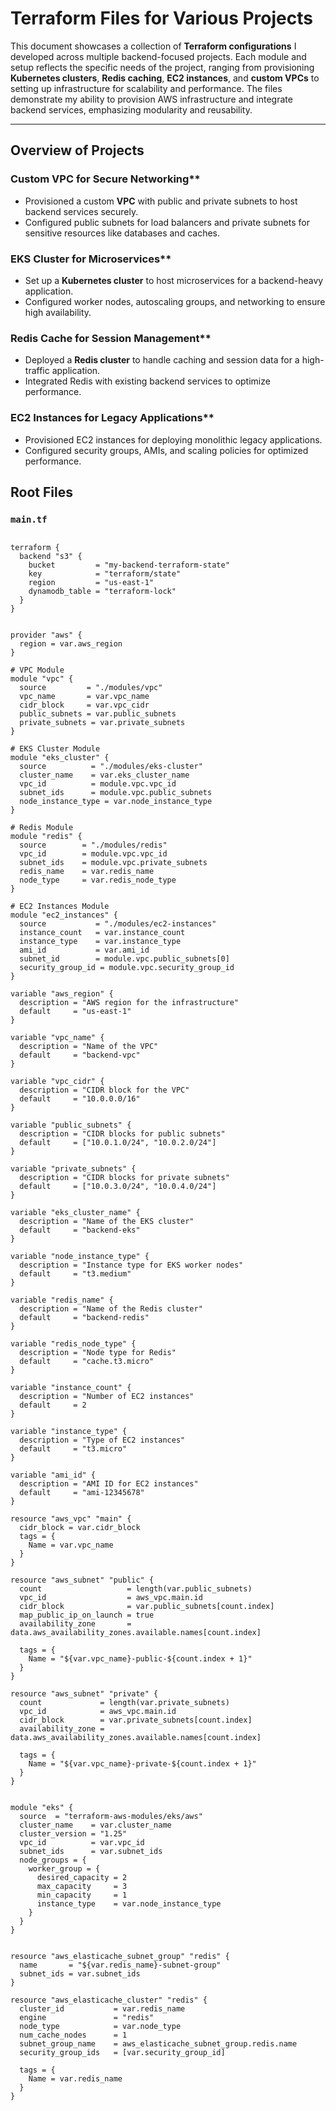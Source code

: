 # Terraform Files for Various Projects

This document showcases a collection of **Terraform configurations** I developed across multiple backend-focused projects. Each module and setup reflects the specific needs of the project, ranging from provisioning **Kubernetes clusters**, **Redis caching**, **EC2 instances**, and **custom VPCs** to setting up infrastructure for scalability and performance. The files demonstrate my ability to provision AWS infrastructure and integrate backend services, emphasizing modularity and reusability.

---

## Overview of Projects

### Custom VPC for Secure Networking\*\*

- Provisioned a custom **VPC** with public and private subnets to host backend services securely.
- Configured public subnets for load balancers and private subnets for sensitive resources like databases and caches.

### EKS Cluster for Microservices\*\*

- Set up a **Kubernetes cluster** to host microservices for a backend-heavy application.
- Configured worker nodes, autoscaling groups, and networking to ensure high availability.

### Redis Cache for Session Management\*\*

- Deployed a **Redis cluster** to handle caching and session data for a high-traffic application.
- Integrated Redis with existing backend services to optimize performance.

### EC2 Instances for Legacy Applications\*\*

- Provisioned EC2 instances for deploying monolithic legacy applications.
- Configured security groups, AMIs, and scaling policies for optimized performance.

## Root Files

### `main.tf`

```hcl

terraform {
  backend "s3" {
    bucket         = "my-backend-terraform-state"
    key            = "terraform/state"
    region         = "us-east-1"
    dynamodb_table = "terraform-lock"
  }
}


provider "aws" {
  region = var.aws_region
}

# VPC Module
module "vpc" {
  source         = "./modules/vpc"
  vpc_name       = var.vpc_name
  cidr_block     = var.vpc_cidr
  public_subnets = var.public_subnets
  private_subnets = var.private_subnets
}

# EKS Cluster Module
module "eks_cluster" {
  source          = "./modules/eks-cluster"
  cluster_name    = var.eks_cluster_name
  vpc_id          = module.vpc.vpc_id
  subnet_ids      = module.vpc.public_subnets
  node_instance_type = var.node_instance_type
}

# Redis Module
module "redis" {
  source        = "./modules/redis"
  vpc_id        = module.vpc.vpc_id
  subnet_ids    = module.vpc.private_subnets
  redis_name    = var.redis_name
  node_type     = var.redis_node_type
}

# EC2 Instances Module
module "ec2_instances" {
  source           = "./modules/ec2-instances"
  instance_count   = var.instance_count
  instance_type    = var.instance_type
  ami_id           = var.ami_id
  subnet_id        = module.vpc.public_subnets[0]
  security_group_id = module.vpc.security_group_id
}

variable "aws_region" {
  description = "AWS region for the infrastructure"
  default     = "us-east-1"
}

variable "vpc_name" {
  description = "Name of the VPC"
  default     = "backend-vpc"
}

variable "vpc_cidr" {
  description = "CIDR block for the VPC"
  default     = "10.0.0.0/16"
}

variable "public_subnets" {
  description = "CIDR blocks for public subnets"
  default     = ["10.0.1.0/24", "10.0.2.0/24"]
}

variable "private_subnets" {
  description = "CIDR blocks for private subnets"
  default     = ["10.0.3.0/24", "10.0.4.0/24"]
}

variable "eks_cluster_name" {
  description = "Name of the EKS cluster"
  default     = "backend-eks"
}

variable "node_instance_type" {
  description = "Instance type for EKS worker nodes"
  default     = "t3.medium"
}

variable "redis_name" {
  description = "Name of the Redis cluster"
  default     = "backend-redis"
}

variable "redis_node_type" {
  description = "Node type for Redis"
  default     = "cache.t3.micro"
}

variable "instance_count" {
  description = "Number of EC2 instances"
  default     = 2
}

variable "instance_type" {
  description = "Type of EC2 instances"
  default     = "t3.micro"
}

variable "ami_id" {
  description = "AMI ID for EC2 instances"
  default     = "ami-12345678"
}

resource "aws_vpc" "main" {
  cidr_block = var.cidr_block
  tags = {
    Name = var.vpc_name
  }
}

resource "aws_subnet" "public" {
  count                   = length(var.public_subnets)
  vpc_id                  = aws_vpc.main.id
  cidr_block              = var.public_subnets[count.index]
  map_public_ip_on_launch = true
  availability_zone       = data.aws_availability_zones.available.names[count.index]

  tags = {
    Name = "${var.vpc_name}-public-${count.index + 1}"
  }
}

resource "aws_subnet" "private" {
  count             = length(var.private_subnets)
  vpc_id            = aws_vpc.main.id
  cidr_block        = var.private_subnets[count.index]
  availability_zone = data.aws_availability_zones.available.names[count.index]

  tags = {
    Name = "${var.vpc_name}-private-${count.index + 1}"
  }
}


module "eks" {
  source  = "terraform-aws-modules/eks/aws"
  cluster_name    = var.cluster_name
  cluster_version = "1.25"
  vpc_id          = var.vpc_id
  subnet_ids      = var.subnet_ids
  node_groups = {
    worker_group = {
      desired_capacity = 2
      max_capacity     = 3
      min_capacity     = 1
      instance_type    = var.node_instance_type
    }
  }
}


resource "aws_elasticache_subnet_group" "redis" {
  name       = "${var.redis_name}-subnet-group"
  subnet_ids = var.subnet_ids
}

resource "aws_elasticache_cluster" "redis" {
  cluster_id           = var.redis_name
  engine               = "redis"
  node_type            = var.node_type
  num_cache_nodes      = 1
  subnet_group_name    = aws_elasticache_subnet_group.redis.name
  security_group_ids   = [var.security_group_id]

  tags = {
    Name = var.redis_name
  }
}
```
